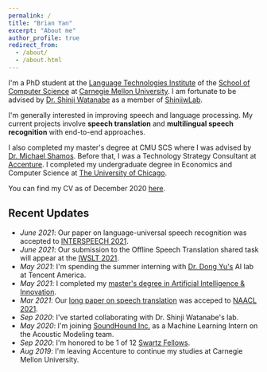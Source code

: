 ```yaml
---
permalink: /
title: "Brian Yan"
excerpt: "About me"
author_profile: true
redirect_from: 
  - /about/
  - /about.html
---
```

I'm a PhD student at the [Language Technologies Institute](https://lti.cs.cmu.edu) of the [School of Computer Science](https://cs.cmu.edu) at [Carnegie Mellon University](https://cmu.edu). I am fortunate to be advised by [Dr. Shinji Watanabe](https://sites.google.com/view/shinjiwatanabe) as a member of [ShinjiwLab](https://shinjiwlab.github.io).

I'm generally interested in improving speech and language processing. My current projects involve **speech translation** and **multilingual speech recognition** with end-to-end approaches.

I also completed my master's degree at CMU SCS where I was advised by [Dr. Michael Shamos](http://euro.ecom.cmu.edu/shamos.html). Before that, I was a Technology Strategy Consultant at [Accenture](https://accenture.com/strategy/consulting). I completed my undergraduate degree in Economics and Computer Science at [The University of Chicago](https://uchicago.edu).

You can find my CV as of December 2020 [here](https:assets/cv.pdf).

## Recent Updates
* *June 2021*: Our paper on language-universal speech recognition was accepted to [INTERSPEECH 2021](https://www.interspeech2021.org/).
* *June 2021*: Our submission to the Offline Speech Translation shared task will appear at the [IWSLT 2021](https://iwslt.org/2021/offline).
* *May 2021*: I'm spending the summer interning with [Dr. Dong Yu's](https://sites.google.com/view/dongyu888/) AI lab at Tencent America.
* *May 2021*: I completed my [master's degree in Artificial Intelligence & Innovation](https://msaii.cs.cmu.edu/).
* *Mar 2021*: Our [long paper on speech translation](https://arxiv.org/abs/2105.00573) was acceped to [NAACL 2021](https://2021.naacl.org/).
* *Sep 2020*: I've started collaborating with Dr. Shinji Watanabe's lab.
* *May 2020*: I'm joining [SoundHound Inc.](https://soundhound.com) as a Machine Learning Intern on the Acoustic Modeling team.
* *Sep 2020*: I'm honored to be 1 of 12 [Swartz Fellows](https://www.cmu.edu/swartz-center-for-entrepreneurship/education-and-resources/james-r-swartz-entrepreneurial-fellows/2019-fellows.html).
* *Aug 2019*: I'm leaving Accenture to continue my studies at Carnegie Mellon University. 
